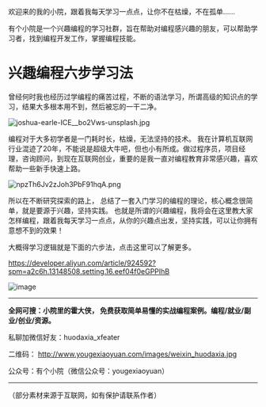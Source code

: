 欢迎来的我的小院，跟着我每天学习一点点，让你不在枯燥，不在孤单......

有个小院是一个兴趣编程的学习社群，旨在帮助对编程感兴趣的朋友，可以帮助学习者，找到编程开发工作，掌握编程技能。




# **兴趣编程六步学习法**

曾经何时我也经历过学编程的痛苦过程，不断的语法学习，所谓高级的知识点的学习，结果大多根本用不到，然后被忘的一干二净。

![joshua-earle-ICE__bo2Vws-unsplash.jpg](https://p3-juejin.byteimg.com/tos-cn-i-k3u1fbpfcp/b44176c5e90e4e38ad5fa16d2e9fe580~tplv-k3u1fbpfcp-zoom-1.image "joshua-earle-ICE__bo2Vws-unsplash.jpg")

编程对于大多初学者是一门耗时长，枯燥，无法坚持的技术。 我在计算机互联网行业混迹了20年，不能说是超级大牛吧，但也小有所成。做过程序员，项目经理，咨询顾问，到现在互联网创业，重要的是我一直对编程教育非常感兴趣，喜欢帮助一些新手快速上路。

![npzTh6Jv2zJoh3PbF91hqA.png](https://p3-juejin.byteimg.com/tos-cn-i-k3u1fbpfcp/641995ab04574b2aa97d230200bfbc48~tplv-k3u1fbpfcp-zoom-1.image "npzTh6Jv2zJoh3PbF91hqA.png")

所以在不断研究探索的路上， 总结了一套入门学习的编程的理论，核心概念很简单，就是要源于兴趣，坚持实践。 也就是所谓的兴趣编程，我将会在这里教大家怎样编程，跟着我每天学习一点点，从你的兴趣点出发，坚持实践，可以让你拥有意想不到的效果！

大概得学习逻辑就是下面的六步法，点击这里可以了解更多。

<https://developer.aliyun.com/article/924592?spm=a2c6h.13148508.setting.16.eef04f0eGPPIhB>

![image](https://p3-juejin.byteimg.com/tos-cn-i-k3u1fbpfcp/690d14bdc8f6446fa0f2befb286b3c33~tplv-k3u1fbpfcp-zoom-1.image "image")


****************************************************************************
<b>全网可搜：小院里的霍大侠， 免费获取简单易懂的实战编程案例。编程/就业/副业/创业/资源。</b>

私聊加微信好友：huodaxia_xfeater

二维码： http://www.yougexiaoyuan.com/images/weixin_huodaxia.jpg

公众号：有个小院（微信公众号：yougexiaoyuan）
****************************************************************************

（部分素材来源于互联网，如有保护请联系作者）
